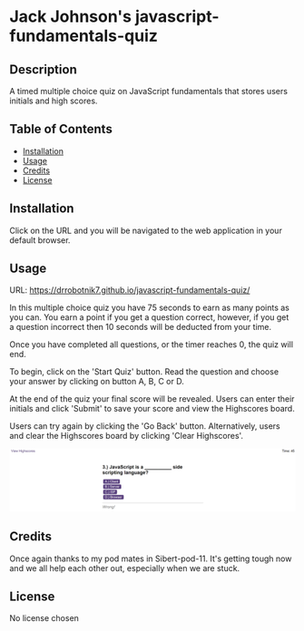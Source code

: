 # Jack Johnson's javascript-fundamentals-quiz

## Description

A timed multiple choice quiz on JavaScript fundamentals that stores users initials and high scores.

## Table of Contents

- [Installation](#installation)
- [Usage](#usage)
- [Credits](#credits)
- [License](#license)

## Installation

Click on the URL and you will be navigated to the web application in your default browser.

## Usage

URL: https://drrobotnik7.github.io/javascript-fundamentals-quiz/

In this multiple choice quiz you have 75 seconds to earn as many points as you can. You earn a point if you get a question correct, however, if you get a question incorrect then 10 seconds will be deducted from your time.

Once you have completed all questions, or the timer reaches 0, the quiz will end.

To begin, click on the 'Start Quiz' button. Read the question and choose your answer by clicking on button A, B, C or D.

At the end of the quiz your final score will be revealed. Users can enter their initials and click 'Submit' to save your score and view the Highscores board.

Users can try again by clicking the 'Go Back' button. Alternatively, users and clear the Highscores board by clicking 'Clear Highscores'.

![Jack Johnson Bootstrap Portfolio Screenshot](/assets/images/quiz-screenshot.png)

## Credits

Once again thanks to my pod mates in Sibert-pod-11. It's getting tough now and we all help each other out, especially when we are stuck.

## License

No license chosen
